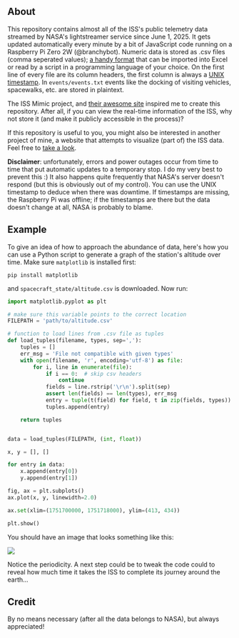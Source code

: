 ## About

This repository contains almost all of the ISS's public telemetry data streamed by NASA's lightstreamer service since June 1, 2025. It gets updated automatically every minute by a bit of JavaScript code running on a Raspberry Pi Zero 2W (@branchybot). Numeric data is stored as .csv files (comma seperated values); [a handy format](https://en.wikipedia.org/wiki/Comma-separated_values) that can be imported into Excel or read by a script in a programming language of your choice. On the first line of every file are its column headers, the first column is always a [UNIX timestamp](https://en.wikipedia.org/wiki/Unix_time). In `events/events.txt` events like the docking of visiting vehicles, spacewalks, etc. are stored in plaintext.

The ISS Mimic project, and [their awesome site](https://iss-mimic.github.io/Mimic/) inspired me to create this repository. After all, if you can view the real-time information of the ISS, why not store it (and make it publicly accessible in the process)?

If this repository is useful to you, you might also be interested in another project of mine, a website that attempts to visualize (part of) the ISS data. Feel free to [take a look](https://iss-dashboard.github.io/).

**Disclaimer**: unfortunately, errors and power outages occur from time to time that put automatic updates to a temporary stop. I do my very best to prevent this :) It also happens quite frequently that NASA's server doesn't respond (but this is obviously out of my control). You can use the UNIX timestamp to deduce when there was downtime. If timestamps are missing, the Raspberry Pi was offline; if the timestamps are there but the data doesn't change at all, NASA is probably to blame.
## Example

To give an idea of how to approach the abundance of data, here's how you can use a Python script to generate a graph of the station's altitude over time. Make sure `matplotlib` is installed first:

```shell
pip install matplotlib
```

and `spacecraft_state/altitude.csv` is downloaded. Now run:

```python
import matplotlib.pyplot as plt

# make sure this variable points to the correct location
FILEPATH = 'path/to/altitude.csv'

# function to load lines from .csv file as tuples
def load_tuples(filename, types, sep=','):
    tuples = []
    err_msg = 'File not compatible with given types'
    with open(filename, 'r', encoding='utf-8') as file:
        for i, line in enumerate(file):
            if i == 0:  # skip csv headers
                continue
            fields = line.rstrip('\r\n').split(sep)
            assert len(fields) == len(types), err_msg
            entry = tuple(t(field) for field, t in zip(fields, types))
            tuples.append(entry)

    return tuples


data = load_tuples(FILEPATH, (int, float))

x, y = [], []

for entry in data:
    x.append(entry[0])
    y.append(entry[1])

fig, ax = plt.subplots()
ax.plot(x, y, linewidth=2.0)

ax.set(xlim=(1751700000, 1751718000), ylim=(413, 434))

plt.show()
```

You should have an image that looks something like this:

![](https://i.imgur.com/gGqgLuN.png)

Notice the periodicity. A next step could be to tweak the code could to reveal how much time it takes the ISS to complete its journey around the earth...
## Credit

By no means necessary (after all the data belongs to NASA), but always appreciated!
